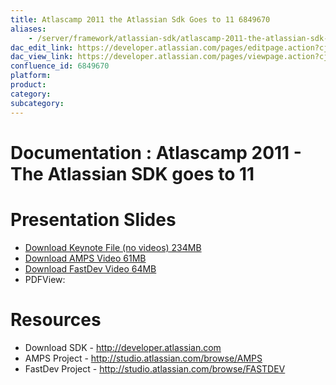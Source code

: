 ```yaml
---
title: Atlascamp 2011 the Atlassian Sdk Goes to 11 6849670
aliases:
    - /server/framework/atlassian-sdk/atlascamp-2011-the-atlassian-sdk-goes-to-11-6849670.html
dac_edit_link: https://developer.atlassian.com/pages/editpage.action?cjm=wozere&pageId=6849670
dac_view_link: https://developer.atlassian.com/pages/viewpage.action?cjm=wozere&pageId=6849670
confluence_id: 6849670
platform:
product:
category:
subcategory:
---
```

# Documentation : Atlascamp 2011 - The Atlassian SDK goes to 11

# Presentation Slides

-   <a href="http://db.tt/fbBTJbOy" class="external-link">Download Keynote File (no videos) 234MB</a>
-   <a href="http://db.tt/5T5mcQLN" class="external-link">Download AMPS Video 61MB</a>
-   <a href="http://db.tt/uRvJ1qZ2" class="external-link">Download FastDev Video 64MB</a>
-   PDFView:

# Resources

-   Download SDK - <a href="http://developer.atlassian.com" class="uri external-link">http://developer.atlassian.com</a>
-   AMPS Project - <a href="http://studio.atlassian.com/browse/AMPS" class="uri external-link">http://studio.atlassian.com/browse/AMPS</a>
-   FastDev Project - <a href="http://studio.atlassian.com/browse/FASTDEV" class="uri external-link">http://studio.atlassian.com/browse/FASTDEV</a>





















































































































































































































































